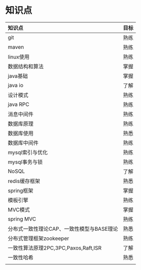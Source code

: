 # 知识点

| 知识点 | 目标 |
| :--- | :--- |
| git | 熟练 |
| maven | 熟练 |
| linux使用 | 熟练 |
| 数据结构和算法 | 掌握 |
| java基础 | 掌握 |
| java io | 了解 |
| 设计模式 | 熟练 |
| java RPC | 熟练 |
| 消息中间件 | 熟练 |
| 数据库原理 | 熟练 |
| 数据库使用 | 熟悉 |
| 数据库中间件 | 熟练 |
| mysql索引与优化 | 熟练 |
| mysql事务与锁 | 熟练 |
| NoSQL | 了解 |
| redis缓存框架 | 熟悉 |
| spring框架 | 掌握 |
| 模板引擎 | 熟练 |
| MVC模式 | 掌握 |
| spring MVC | 熟练 |
| 分布式一致性理论CAP、一致性模型与BASE理论 | 熟悉 |
| 分布式管理框架zookeeper | 熟练 |
| 一致性算法原理2PC,3PC,Paxos,Raft,ISR | 了解 |
| 一致性哈希 | 熟悉 |
|  |  |

### 



